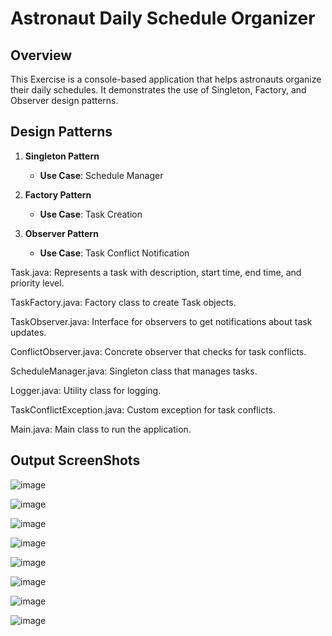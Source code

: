 # Astronaut Daily Schedule Organizer

## Overview

This Exercise is a console-based application that helps astronauts organize their daily schedules. It demonstrates the use of Singleton, Factory, and Observer design patterns.

## Design Patterns

1. **Singleton Pattern**
   - **Use Case**: Schedule Manager

2. **Factory Pattern**
   - **Use Case**: Task Creation

3. **Observer Pattern**
   - **Use Case**: Task Conflict Notification

Task.java: Represents a task with description, start time, end time, and priority level.

TaskFactory.java: Factory class to create Task objects.

TaskObserver.java: Interface for observers to get notifications about task updates.

ConflictObserver.java: Concrete observer that checks for task conflicts.

ScheduleManager.java: Singleton class that manages tasks.

Logger.java: Utility class for logging.

TaskConflictException.java: Custom exception for task conflicts.

Main.java: Main class to run the application.

## Output ScreenShots

![image](https://github.com/user-attachments/assets/08f8ff33-379b-4c78-bb5f-42a70c211313)

![image](https://github.com/user-attachments/assets/c7a36a0b-6f0f-435d-9322-4a967d439780)

![image](https://github.com/user-attachments/assets/881be235-52bb-4d7c-a9eb-7a5298d72825)

![image](https://github.com/user-attachments/assets/ac01cb04-24f5-4780-97b6-259dcdda1c8f)

![image](https://github.com/user-attachments/assets/2cf3bbde-24a4-45a8-b542-a7829b923386)

![image](https://github.com/user-attachments/assets/5ddb2132-760c-40f8-97fb-47a9e59d0851)

![image](https://github.com/user-attachments/assets/cf0b5d65-e97d-4840-a56c-6d6b5b9e2571)

![image](https://github.com/user-attachments/assets/93810938-eb2d-4283-b5d1-b9ac78f6430c)




